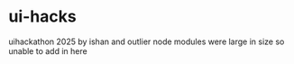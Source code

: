 # ui-hacks
uihackathon 2025 by ishan and outlier
node modules were large in size so unable to add in here
